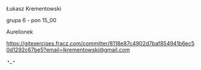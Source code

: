 Łukasz Krementowski

grupa 6 - pon 15_00

Aurelionek

https://gitexercises.fracz.com/committer/8118e87c4902d7baf854941b6ec50d1292c67be5?email=lkrementowski@gmail.com

◔_◔